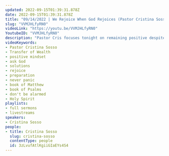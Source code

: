 ```yaml
---
updated: 2022-09-15T01:39:31.878Z
date: 2022-09-15T01:39:31.878Z
title: "09/14/2022 | We Rejoice When God Rejoices (Pastor Cristina Sosso)"
slug: "VVMJHLfyRN0"
videoLink: "https://youtu.be/VVMJHLfyRN0"
YoutubeID: "VVMJHLfyRN0"
description: "Pastor Cris focuses tonight on remaining positive despite the negative we see. She reminds to not be alarmed with what is going on in the world. Instead of focusing on the problems, we need to ask God for the solution. Pastor Cris gives the example that if we are expecting inflation, we should ask God what steps we need to take to prepare for it. Never panic for any situation that is coming. We need to rejoice because God is rejoicing in the heavens. This sermon was delivered at Freedom Fellowship Church International in San Antonio, TX."
videoKeywords:
- Pastor Cristina Sosso
- Transfer of Wealth
- positive mindset
- ask God
- solutions
- rejoice
- preparation
- never panic
- book of Matthew
- book of Psalms
- don't be alarmed
- Holy Spirit
playlists:
- full sermons
- livestreams
speakers:
- Cristina Sosso
people:
- title: Cristina Sosso
  slug: cristina-sosso
  contentType: people
  id: 3zLvufAtlKgiiGIaEYs4S4
---
```

